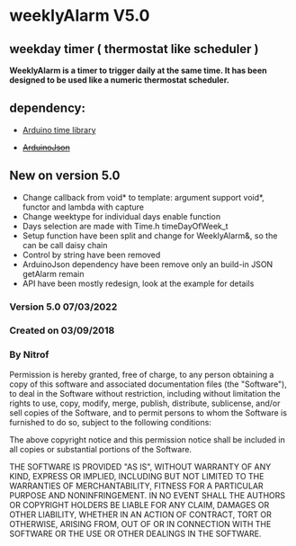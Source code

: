 # weeklyAlarm V5.0
## **weekday timer ( thermostat like scheduler )**


**WeeklyAlarm is a timer to trigger daily at the same time. It has been designed to be used like a numeric thermostat scheduler.**

## dependency:

  - [Arduino time library](https://github.com/PaulStoffregen/Time)

  - ~~[ArduinoJson](https://github.com/bblanchon/ArduinoJson)~~

## New on version 5.0
  - Change callback from void* to template: argument support void*, functor and lambda with capture
  - Change weektype for individual days enable function
  - Days selection are made with Time.h timeDayOfWeek_t
  - Setup function have been split and change for WeeklyAlarm&, so the can be call daisy chain
  - Control by string have been removed
  - ArduinoJson dependency have been remove only an build-in JSON getAlarm remain
  - API have been mostly redesign, look at the example for details

  
  ### **Version 5.0 07/03/2022**
  ### **Created on 03/09/2018**
  ### **By Nitrof**

  Permission is hereby granted, free of charge, to any person obtaining a copy of
  this software and associated documentation files (the "Software"), to deal in
  the Software without restriction, including without limitation the rights to
  use, copy, modify, merge, publish, distribute, sublicense, and/or sell copies of
  the Software, and to permit persons to whom the Software is furnished to do so,
  subject to the following conditions:

  The above copyright notice and this permission notice shall be included in all
  copies or substantial portions of the Software.

  THE SOFTWARE IS PROVIDED "AS IS", WITHOUT WARRANTY OF ANY KIND, EXPRESS OR
  IMPLIED, INCLUDING BUT NOT LIMITED TO THE WARRANTIES OF MERCHANTABILITY, FITNESS
  FOR A PARTICULAR PURPOSE AND NONINFRINGEMENT. IN NO EVENT SHALL THE AUTHORS OR
  COPYRIGHT HOLDERS BE LIABLE FOR ANY CLAIM, DAMAGES OR OTHER LIABILITY, WHETHER
  IN AN ACTION OF CONTRACT, TORT OR OTHERWISE, ARISING FROM, OUT OF OR IN
  CONNECTION WITH THE SOFTWARE OR THE USE OR OTHER DEALINGS IN THE SOFTWARE.